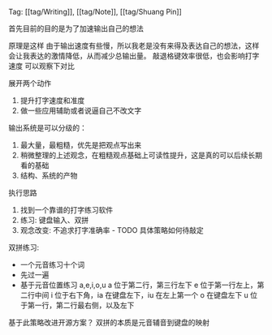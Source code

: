 Tag: [[tag/Writing]], [[tag/Note]], [[tag/Shuang Pin]]

首先目前的目的是为了加速输出自己的想法

原理是这样
由于输出速度有些慢，所以我老是没有来得及表达自己的想法，这样会让我表达的激情降低，从而减少总输出量。
敲退格键效率很低，也会影响打字速度
可以观察下对比

展开两个动作
1. 提升打字速度和准度
2. 做一些应用辅助或者说逼自己不改文字

输出系统是可以分级的：
1. 最大量，最粗糙，优先是把观点写出来
2. 稍微整理的上述观念，在粗糙观点基础上可读性提升，这是真的可以后续长期看的基础
3. 结构、系统的产物

执行思路
1. 找到一个靠谱的打字练习软件
2. 练习: 键盘输入、双拼
3. 观念改变: 不追求打字准确率 - TODO 具体策略如何待敲定

双拼练习:
- 一个元音练习十个词
- 先过一遍
- 基于元音位置练习
    a,e,i,o,u
    a 位于第二行，第三行左下
    e 位于第一行左上，第二行中间
    i 位于右下角，ia 在键盘左下，iu 在左上第一个
    o 在键盘左下
    u 位于第一行，第二行最右侧，以及左下

基于此策略改进开源方案？
双拼的本质是元音辅音到键盘的映射
